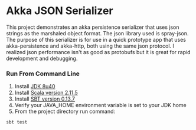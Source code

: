 Akka JSON Serializer 
====================

This project demonstrates an akka persistence serializer that uses json strings as the marshaled object format.  The json library used is spray-json.  The purpose of this serializer is for use in a quick prototype app that uses akka-persistence and akka-http, both using the same json protocol.  I realized json performance isn't as good as protobufs but it is great for rapid development and debugging. 

### Run From Command Line

1. Install [JDK 8u40](https://jdk8.java.net/download.html)
2. Install [Scala version  2.11.5](http://www.scala-lang.org/download/)
3. Install [SBT version 0.13.7](http://www.scala-sbt.org/download.html)
4. Verify your JAVA_HOME environment variable is set to your JDK home
5. From the project directory run command:

```
sbt test
```